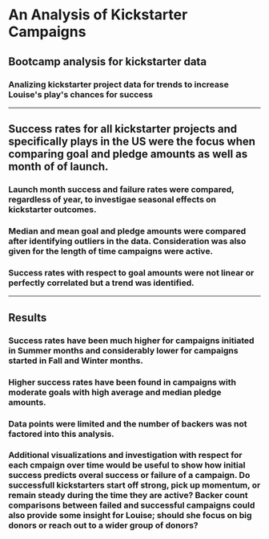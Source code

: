 # An Analysis of Kickstarter Campaigns
## Bootcamp analysis for kickstarter data
### Analizing kickstarter project data for trends to increase Louise's play's chances for success
---
## Success rates for all kickstarter projects and specifically plays in the US were the focus when comparing goal and pledge amounts as well as month of of launch.
### Launch month success and failure rates were compared, regardless of year, to investigae seasonal effects on kickstarter outcomes.
### Median and mean goal and pledge amounts were compared after identifying outliers in the data. Consideration was also given for the length of time campaigns were active.
### Success rates with respect to goal amounts were not linear or perfectly correlated but a trend was identified.
---
## Results
### Success rates have been much higher for campaigns initiated in Summer months and considerably lower for campaigns started in Fall and Winter months.
### Higher success rates have been found in campaigns with moderate goals with high average and median pledge amounts.
### Data points were limited and the number of backers was not factored into this analysis.
### Additional visualizations and investigation with respect for each cmpaign over time would be useful to show how initial success predicts overal success or failure of a campaign. Do successfull kickstarters start off strong, pick up momentum, or remain steady during the time they are active? Backer count comparisons between failed and successful campaigns could also provide some insight for Louise; should she focus on big donors or reach out to a wider group of donors?
